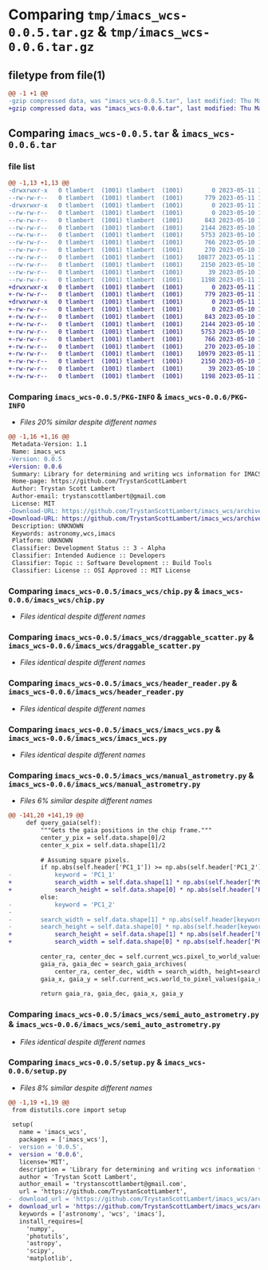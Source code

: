 # Comparing `tmp/imacs_wcs-0.0.5.tar.gz` & `tmp/imacs_wcs-0.0.6.tar.gz`

## filetype from file(1)

```diff
@@ -1 +1 @@
-gzip compressed data, was "imacs_wcs-0.0.5.tar", last modified: Thu May 11 16:37:46 2023, max compression
+gzip compressed data, was "imacs_wcs-0.0.6.tar", last modified: Thu May 11 16:42:48 2023, max compression
```

## Comparing `imacs_wcs-0.0.5.tar` & `imacs_wcs-0.0.6.tar`

### file list

```diff
@@ -1,13 +1,13 @@
-drwxrwxr-x   0 tlambert  (1001) tlambert  (1001)        0 2023-05-11 16:37:46.837704 imacs_wcs-0.0.5/
--rw-rw-r--   0 tlambert  (1001) tlambert  (1001)      779 2023-05-11 16:37:46.837704 imacs_wcs-0.0.5/PKG-INFO
-drwxrwxr-x   0 tlambert  (1001) tlambert  (1001)        0 2023-05-11 16:37:46.837704 imacs_wcs-0.0.5/imacs_wcs/
--rw-rw-r--   0 tlambert  (1001) tlambert  (1001)        0 2023-05-10 15:12:38.761607 imacs_wcs-0.0.5/imacs_wcs/__init__.py
--rw-rw-r--   0 tlambert  (1001) tlambert  (1001)      843 2023-05-10 14:26:51.861324 imacs_wcs-0.0.5/imacs_wcs/chip.py
--rw-rw-r--   0 tlambert  (1001) tlambert  (1001)     2144 2023-05-10 15:11:54.666085 imacs_wcs-0.0.5/imacs_wcs/draggable_scatter.py
--rw-rw-r--   0 tlambert  (1001) tlambert  (1001)     5753 2023-05-10 15:44:02.256229 imacs_wcs-0.0.5/imacs_wcs/header_reader.py
--rw-rw-r--   0 tlambert  (1001) tlambert  (1001)      766 2023-05-10 15:25:20.188957 imacs_wcs-0.0.5/imacs_wcs/imacs_wcs.py
--rw-rw-r--   0 tlambert  (1001) tlambert  (1001)      270 2023-05-10 15:12:40.853585 imacs_wcs-0.0.5/imacs_wcs/instrument_constants.py
--rw-rw-r--   0 tlambert  (1001) tlambert  (1001)    10877 2023-05-11 16:36:00.810692 imacs_wcs-0.0.5/imacs_wcs/manual_astrometry.py
--rw-rw-r--   0 tlambert  (1001) tlambert  (1001)     2150 2023-05-10 15:44:28.207938 imacs_wcs-0.0.5/imacs_wcs/semi_auto_astrometry.py
--rw-rw-r--   0 tlambert  (1001) tlambert  (1001)       39 2023-05-10 15:12:50.089484 imacs_wcs-0.0.5/setup.cfg
--rw-rw-r--   0 tlambert  (1001) tlambert  (1001)     1198 2023-05-11 16:35:54.362753 imacs_wcs-0.0.5/setup.py
+drwxrwxr-x   0 tlambert  (1001) tlambert  (1001)        0 2023-05-11 16:42:48.918975 imacs_wcs-0.0.6/
+-rw-rw-r--   0 tlambert  (1001) tlambert  (1001)      779 2023-05-11 16:42:48.918975 imacs_wcs-0.0.6/PKG-INFO
+drwxrwxr-x   0 tlambert  (1001) tlambert  (1001)        0 2023-05-11 16:42:48.918975 imacs_wcs-0.0.6/imacs_wcs/
+-rw-rw-r--   0 tlambert  (1001) tlambert  (1001)        0 2023-05-10 15:12:38.761607 imacs_wcs-0.0.6/imacs_wcs/__init__.py
+-rw-rw-r--   0 tlambert  (1001) tlambert  (1001)      843 2023-05-10 14:26:51.861324 imacs_wcs-0.0.6/imacs_wcs/chip.py
+-rw-rw-r--   0 tlambert  (1001) tlambert  (1001)     2144 2023-05-10 15:11:54.666085 imacs_wcs-0.0.6/imacs_wcs/draggable_scatter.py
+-rw-rw-r--   0 tlambert  (1001) tlambert  (1001)     5753 2023-05-10 15:44:02.256229 imacs_wcs-0.0.6/imacs_wcs/header_reader.py
+-rw-rw-r--   0 tlambert  (1001) tlambert  (1001)      766 2023-05-10 15:25:20.188957 imacs_wcs-0.0.6/imacs_wcs/imacs_wcs.py
+-rw-rw-r--   0 tlambert  (1001) tlambert  (1001)      270 2023-05-10 15:12:40.853585 imacs_wcs-0.0.6/imacs_wcs/instrument_constants.py
+-rw-rw-r--   0 tlambert  (1001) tlambert  (1001)    10979 2023-05-11 16:41:17.239793 imacs_wcs-0.0.6/imacs_wcs/manual_astrometry.py
+-rw-rw-r--   0 tlambert  (1001) tlambert  (1001)     2150 2023-05-10 15:44:28.207938 imacs_wcs-0.0.6/imacs_wcs/semi_auto_astrometry.py
+-rw-rw-r--   0 tlambert  (1001) tlambert  (1001)       39 2023-05-10 15:12:50.089484 imacs_wcs-0.0.6/setup.cfg
+-rw-rw-r--   0 tlambert  (1001) tlambert  (1001)     1198 2023-05-11 16:41:55.015455 imacs_wcs-0.0.6/setup.py
```

### Comparing `imacs_wcs-0.0.5/PKG-INFO` & `imacs_wcs-0.0.6/PKG-INFO`

 * *Files 20% similar despite different names*

```diff
@@ -1,16 +1,16 @@
 Metadata-Version: 1.1
 Name: imacs_wcs
-Version: 0.0.5
+Version: 0.0.6
 Summary: Library for determining and writing wcs information for IMACS images.
 Home-page: https://github.com/TrystanScottLambert
 Author: Trystan Scott Lambert
 Author-email: trystanscottlambert@gmail.com
 License: MIT
-Download-URL: https://github.com/TrystanScottLambert/imacs_wcs/archive/refs/tags/v0.0.5.tar.gz
+Download-URL: https://github.com/TrystanScottLambert/imacs_wcs/archive/refs/tags/v0.0.6.tar.gz
 Description: UNKNOWN
 Keywords: astronomy,wcs,imacs
 Platform: UNKNOWN
 Classifier: Development Status :: 3 - Alpha
 Classifier: Intended Audience :: Developers
 Classifier: Topic :: Software Development :: Build Tools
 Classifier: License :: OSI Approved :: MIT License
```

### Comparing `imacs_wcs-0.0.5/imacs_wcs/chip.py` & `imacs_wcs-0.0.6/imacs_wcs/chip.py`

 * *Files identical despite different names*

### Comparing `imacs_wcs-0.0.5/imacs_wcs/draggable_scatter.py` & `imacs_wcs-0.0.6/imacs_wcs/draggable_scatter.py`

 * *Files identical despite different names*

### Comparing `imacs_wcs-0.0.5/imacs_wcs/header_reader.py` & `imacs_wcs-0.0.6/imacs_wcs/header_reader.py`

 * *Files identical despite different names*

### Comparing `imacs_wcs-0.0.5/imacs_wcs/imacs_wcs.py` & `imacs_wcs-0.0.6/imacs_wcs/imacs_wcs.py`

 * *Files identical despite different names*

### Comparing `imacs_wcs-0.0.5/imacs_wcs/manual_astrometry.py` & `imacs_wcs-0.0.6/imacs_wcs/manual_astrometry.py`

 * *Files 6% similar despite different names*

```diff
@@ -141,20 +141,19 @@
     def query_gaia(self):
         """Gets the gaia positions in the chip frame."""
         center_y_pix = self.data.shape[0]/2
         center_x_pix = self.data.shape[1]/2
 
         # Assuming square pixels.
         if np.abs(self.header['PC1_1']) >= np.abs(self.header['PC1_2']):
-            keyword = 'PC1_1'
+            search_width = self.data.shape[1] * np.abs(self.header['PC1_1'])
+            search_height = self.data.shape[0] * np.abs(self.header['PC1_1'])
         else:
-            keyword = 'PC1_2'
-
-        search_width = self.data.shape[1] * np.abs(self.header[keyword])
-        search_height = self.data.shape[0] * np.abs(self.header[keyword])
+            search_height = self.data.shape[1] * np.abs(self.header['PC1_2'])
+            search_width = self.data.shape[0] * np.abs(self.header['PC1_2'])
 
         center_ra, center_dec = self.current_wcs.pixel_to_world_values(center_x_pix, center_y_pix)
         gaia_ra, gaia_dec = search_gaia_archives(
             center_ra, center_dec, width = search_width, height=search_height)
         gaia_x, gaia_y = self.current_wcs.world_to_pixel_values(gaia_ra, gaia_dec)
 
         return gaia_ra, gaia_dec, gaia_x, gaia_y
```

### Comparing `imacs_wcs-0.0.5/imacs_wcs/semi_auto_astrometry.py` & `imacs_wcs-0.0.6/imacs_wcs/semi_auto_astrometry.py`

 * *Files identical despite different names*

### Comparing `imacs_wcs-0.0.5/setup.py` & `imacs_wcs-0.0.6/setup.py`

 * *Files 8% similar despite different names*

```diff
@@ -1,19 +1,19 @@
 from distutils.core import setup
 
 setup(
   name = 'imacs_wcs',
   packages = ['imacs_wcs'],
-  version = '0.0.5',
+  version = '0.0.6',
   license='MIT',
   description = 'Library for determining and writing wcs information for IMACS images.',
   author = 'Trystan Scott Lambert',
   author_email = 'trystanscottlambert@gmail.com',
   url = 'https://github.com/TrystanScottLambert',
-  download_url = 'https://github.com/TrystanScottLambert/imacs_wcs/archive/refs/tags/v0.0.5.tar.gz',
+  download_url = 'https://github.com/TrystanScottLambert/imacs_wcs/archive/refs/tags/v0.0.6.tar.gz',
   keywords = ['astronomy', 'wcs', 'imacs'],
   install_requires=[
     'numpy',
     'photutils',
     'astropy',
     'scipy',
     'matplotlib',
```


